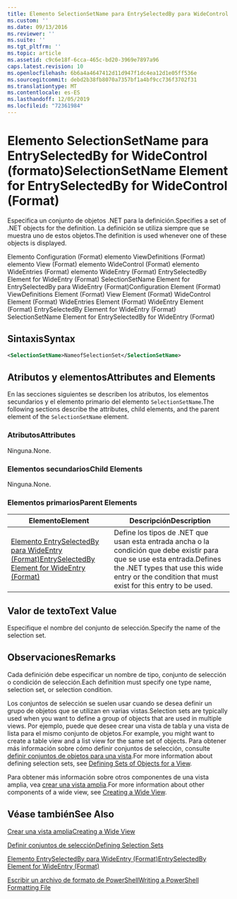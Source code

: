 ```yaml
---
title: Elemento SelectionSetName para EntrySelectedBy para WideControl (Format) | Microsoft Docs
ms.custom: ''
ms.date: 09/13/2016
ms.reviewer: ''
ms.suite: ''
ms.tgt_pltfrm: ''
ms.topic: article
ms.assetid: c9c6e18f-6cca-465c-bd20-3969e7897a96
caps.latest.revision: 10
ms.openlocfilehash: 6b6a4a4647412d11d947f1dc4ea12d1e05ff536e
ms.sourcegitcommit: debd2b38fb8070a7357bf1a4bf9cc736f3702f31
ms.translationtype: MT
ms.contentlocale: es-ES
ms.lasthandoff: 12/05/2019
ms.locfileid: "72361984"
---
```

# <a name="selectionsetname-element-for-entryselectedby-for-widecontrol-format"></a><span data-ttu-id="9a60d-102">Elemento SelectionSetName para EntrySelectedBy for WideControl (formato)</span><span class="sxs-lookup"><span data-stu-id="9a60d-102">SelectionSetName Element for EntrySelectedBy for WideControl (Format)</span></span>

<span data-ttu-id="9a60d-103">Especifica un conjunto de objetos .NET para la definición.</span><span class="sxs-lookup"><span data-stu-id="9a60d-103">Specifies a set of .NET objects for the definition.</span></span> <span data-ttu-id="9a60d-104">La definición se utiliza siempre que se muestra uno de estos objetos.</span><span class="sxs-lookup"><span data-stu-id="9a60d-104">The definition is used whenever one of these objects is displayed.</span></span>

<span data-ttu-id="9a60d-105">Elemento Configuration (Format) elemento ViewDefinitions (Format) elemento View (Format) elemento WideControl (Format) elemento WideEntries (Format) elemento WideEntry (Format) EntrySelectedBy Element for WideEntry (Format) SelectionSetName Element for EntrySelectedBy para WideEntry (Format)</span><span class="sxs-lookup"><span data-stu-id="9a60d-105">Configuration Element (Format) ViewDefinitions Element (Format) View Element (Format) WideControl Element (Format) WideEntries Element (Format) WideEntry Element (Format) EntrySelectedBy Element for WideEntry (Format) SelectionSetName Element for EntrySelectedBy for WideEntry (Format)</span></span>

## <a name="syntax"></a><span data-ttu-id="9a60d-106">Sintaxis</span><span class="sxs-lookup"><span data-stu-id="9a60d-106">Syntax</span></span>

```xml
<SelectionSetName>NameofSelectionSet</SelectionSetName>

```

## <a name="attributes-and-elements"></a><span data-ttu-id="9a60d-107">Atributos y elementos</span><span class="sxs-lookup"><span data-stu-id="9a60d-107">Attributes and Elements</span></span>

<span data-ttu-id="9a60d-108">En las secciones siguientes se describen los atributos, los elementos secundarios y el elemento primario del elemento `SelectionSetName`.</span><span class="sxs-lookup"><span data-stu-id="9a60d-108">The following sections describe the attributes, child elements, and the parent element of the `SelectionSetName` element.</span></span>

### <a name="attributes"></a><span data-ttu-id="9a60d-109">Atributos</span><span class="sxs-lookup"><span data-stu-id="9a60d-109">Attributes</span></span>

<span data-ttu-id="9a60d-110">Ninguna.</span><span class="sxs-lookup"><span data-stu-id="9a60d-110">None.</span></span>

### <a name="child-elements"></a><span data-ttu-id="9a60d-111">Elementos secundarios</span><span class="sxs-lookup"><span data-stu-id="9a60d-111">Child Elements</span></span>

<span data-ttu-id="9a60d-112">Ninguna.</span><span class="sxs-lookup"><span data-stu-id="9a60d-112">None.</span></span>

### <a name="parent-elements"></a><span data-ttu-id="9a60d-113">Elementos primarios</span><span class="sxs-lookup"><span data-stu-id="9a60d-113">Parent Elements</span></span>

|<span data-ttu-id="9a60d-114">Elemento</span><span class="sxs-lookup"><span data-stu-id="9a60d-114">Element</span></span>|<span data-ttu-id="9a60d-115">Descripción</span><span class="sxs-lookup"><span data-stu-id="9a60d-115">Description</span></span>|
|-------------|-----------------|
|[<span data-ttu-id="9a60d-116">Elemento EntrySelectedBy para WideEntry (Format)</span><span class="sxs-lookup"><span data-stu-id="9a60d-116">EntrySelectedBy Element for WideEntry (Format)</span></span>](./entryselectedby-element-for-wideentry-format.md)|<span data-ttu-id="9a60d-117">Define los tipos de .NET que usan esta entrada ancha o la condición que debe existir para que se use esta entrada.</span><span class="sxs-lookup"><span data-stu-id="9a60d-117">Defines the .NET types that use this wide entry or the condition that must exist for this entry to be used.</span></span>|

## <a name="text-value"></a><span data-ttu-id="9a60d-118">Valor de texto</span><span class="sxs-lookup"><span data-stu-id="9a60d-118">Text Value</span></span>

<span data-ttu-id="9a60d-119">Especifique el nombre del conjunto de selección.</span><span class="sxs-lookup"><span data-stu-id="9a60d-119">Specify the name of the selection set.</span></span>

## <a name="remarks"></a><span data-ttu-id="9a60d-120">Observaciones</span><span class="sxs-lookup"><span data-stu-id="9a60d-120">Remarks</span></span>

<span data-ttu-id="9a60d-121">Cada definición debe especificar un nombre de tipo, conjunto de selección o condición de selección.</span><span class="sxs-lookup"><span data-stu-id="9a60d-121">Each definition must specify one type name, selection set, or selection condition.</span></span>

<span data-ttu-id="9a60d-122">Los conjuntos de selección se suelen usar cuando se desea definir un grupo de objetos que se utilizan en varias vistas.</span><span class="sxs-lookup"><span data-stu-id="9a60d-122">Selection sets are typically used when you want to define a group of objects that are used in multiple views.</span></span> <span data-ttu-id="9a60d-123">Por ejemplo, puede que desee crear una vista de tabla y una vista de lista para el mismo conjunto de objetos.</span><span class="sxs-lookup"><span data-stu-id="9a60d-123">For example, you might want to create a table view and a list view for the same set of objects.</span></span> <span data-ttu-id="9a60d-124">Para obtener más información sobre cómo definir conjuntos de selección, consulte [definir conjuntos de objetos para una vista](./defining-selection-sets.md).</span><span class="sxs-lookup"><span data-stu-id="9a60d-124">For more information about defining selection sets, see [Defining Sets of Objects for a View](./defining-selection-sets.md).</span></span>

<span data-ttu-id="9a60d-125">Para obtener más información sobre otros componentes de una vista amplia, vea [crear una vista amplia](./creating-a-wide-view.md).</span><span class="sxs-lookup"><span data-stu-id="9a60d-125">For more information about other components of a wide view, see [Creating a Wide View](./creating-a-wide-view.md).</span></span>

## <a name="see-also"></a><span data-ttu-id="9a60d-126">Véase también</span><span class="sxs-lookup"><span data-stu-id="9a60d-126">See Also</span></span>

[<span data-ttu-id="9a60d-127">Crear una vista amplia</span><span class="sxs-lookup"><span data-stu-id="9a60d-127">Creating a Wide View</span></span>](./creating-a-wide-view.md)

[<span data-ttu-id="9a60d-128">Definir conjuntos de selección</span><span class="sxs-lookup"><span data-stu-id="9a60d-128">Defining Selection Sets</span></span>](./defining-selection-sets.md)

[<span data-ttu-id="9a60d-129">Elemento EntrySelectedBy para WideEntry (Format)</span><span class="sxs-lookup"><span data-stu-id="9a60d-129">EntrySelectedBy Element for WideEntry (Format)</span></span>](./entryselectedby-element-for-wideentry-format.md)

[<span data-ttu-id="9a60d-130">Escribir un archivo de formato de PowerShell</span><span class="sxs-lookup"><span data-stu-id="9a60d-130">Writing a PowerShell Formatting File</span></span>](./writing-a-powershell-formatting-file.md)
